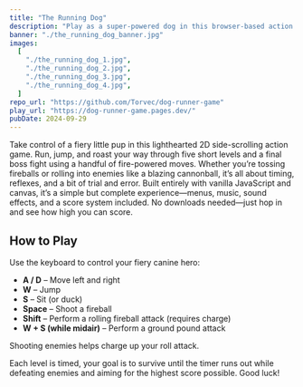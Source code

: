 ```yaml
---
title: "The Running Dog"
description: "Play as a super-powered dog in this browser-based action game built with vanilla JavaScript. Defeat enemies, survive timed levels, and climb the leaderboard."
banner: "./the_running_dog_banner.jpg"
images:
  [
    "./the_running_dog_1.jpg",
    "./the_running_dog_2.jpg",
    "./the_running_dog_3.jpg",
    "./the_running_dog_4.jpg",
  ]
repo_url: "https://github.com/Torvec/dog-runner-game"
play_url: "https://dog-runner-game.pages.dev/"
pubDate: 2024-09-29
---
```


Take control of a fiery little pup in this lighthearted 2D side-scrolling action game. Run, jump, and roast your way through five short levels and a final boss fight using a handful of fire-powered moves. Whether you’re tossing fireballs or rolling into enemies like a blazing cannonball, it’s all about timing, reflexes, and a bit of trial and error. Built entirely with vanilla JavaScript and canvas, it’s a simple but complete experience—menus, music, sound effects, and a score system included. No downloads needed—just hop in and see how high you can score.

## How to Play

Use the keyboard to control your fiery canine hero:

- **A / D** – Move left and right
- **W** – Jump
- **S** – Sit (or duck)
- **Space** – Shoot a fireball
- **Shift** – Perform a rolling fireball attack (requires charge)
- **W + S (while midair)** – Perform a ground pound attack

Shooting enemies helps charge up your roll attack.

Each level is timed, your goal is to survive until the timer runs out while defeating enemies and aiming for the highest score possible. Good luck!
